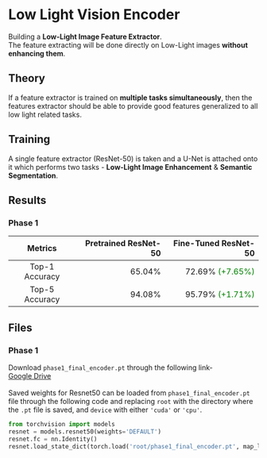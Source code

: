 # Low Light Vision Encoder
Building a **Low-Light Image Feature Extractor**.<br>
The feature extracting will be done directly on Low-Light images **without enhancing them**.

## Theory
If a feature extractor is trained on **multiple tasks simultaneously**, then the features extractor should be able to provide good features generalized to all low light related tasks.

## Training
A single feature extractor (ResNet-50) is taken and a U-Net is attached onto it which performs two tasks - **Low-Light Image Enhancement** & **Semantic Segmentation**.<br>

## Results
### Phase 1
| Metrics | Pretrained ResNet-50 | Fine-Tuned ResNet-50 |
|:----:|-----:|-----:|
|Top-1 Accuracy|65.04%|72.69%<span style="color:green"> (+7.65%)</span>|
|Top-5 Accuracy|94.08%|95.79%<span style="color:green"> (+1.71%)</span>|

## Files
### Phase 1
Download `phase1_final_encoder.pt` through the following link-<br>
[Google Drive](https://drive.google.com/file/d/1zNgsu2sn964O54Keq_Op0Xsi3joelJUc/view?usp=drivesdk)
<br><br>
Saved weights for Resnet50 can be loaded from `phase1_final_encoder.pt` file through the following code and replacing `root` with the directory where the `.pt` file is saved, and `device` with either `'cuda'` or `'cpu'`.
```python
from torchvision import models
resnet = models.resnet50(weights='DEFAULT')
resnet.fc = nn.Identity()
resnet.load_state_dict(torch.load('root/phase1_final_encoder.pt', map_location = device, weights_only = False))
```
